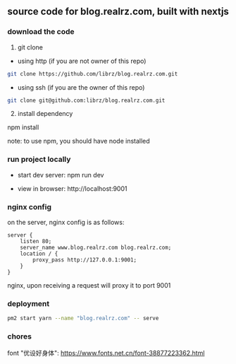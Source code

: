 ## source code for blog.realrz.com, built with nextjs

### download the code 

1. git clone

- using http (if you are not owner of this repo)

```sh
git clone https://github.com/librz/blog.realrz.com.git
```

- using ssh (if you are the owner of this repo)

```sh
git clone git@github.com:librz/blog.realrz.com.git
```

2. install dependency

npm install

note: to use npm, you should have node installed

### run project locally

- start dev server: npm run dev

- view in browser: http://localhost:9001

### nginx config

on the server, nginx config is as follows:

```
server {
	listen 80;
	server_name www.blog.realrz.com blog.realrz.com;
	location / {
		proxy_pass http://127.0.0.1:9001;
	}
}
```

nginx, upon receiving a request will proxy it to port 9001

### deployment 

```sh
pm2 start yarn --name "blog.realrz.com" -- serve
```

### chores

font "优设好身体": https://www.fonts.net.cn/font-38877223362.html
